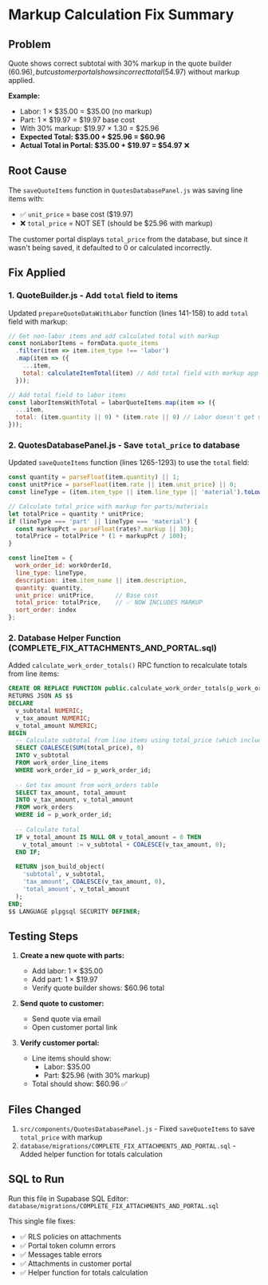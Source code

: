 # Markup Calculation Fix Summary

## Problem
Quote shows correct subtotal with 30% markup in the quote builder ($60.96), but customer portal shows incorrect total ($54.97) without markup applied.

**Example:**
- Labor: 1 × $35.00 = $35.00 (no markup)
- Part: 1 × $19.97 = $19.97 base cost
- With 30% markup: $19.97 × 1.30 = $25.96
- **Expected Total: $35.00 + $25.96 = $60.96**
- **Actual Total in Portal: $35.00 + $19.97 = $54.97** ❌

## Root Cause
The `saveQuoteItems` function in `QuotesDatabasePanel.js` was saving line items with:
- ✅ `unit_price` = base cost ($19.97)
- ❌ `total_price` = NOT SET (should be $25.96 with markup)

The customer portal displays `total_price` from the database, but since it wasn't being saved, it defaulted to 0 or calculated incorrectly.

## Fix Applied

### 1. QuoteBuilder.js - Add `total` field to items
Updated `prepareQuoteDataWithLabor` function (lines 141-158) to add `total` field with markup:

```javascript
// Get non-labor items and add calculated total with markup
const nonLaborItems = formData.quote_items
  .filter(item => item.item_type !== 'labor')
  .map(item => ({
    ...item,
    total: calculateItemTotal(item) // Add total field with markup applied
  }));

// Add total field to labor items
const laborItemsWithTotal = laborQuoteItems.map(item => ({
  ...item,
  total: (item.quantity || 0) * (item.rate || 0) // Labor doesn't get markup
}));
```

### 2. QuotesDatabasePanel.js - Save `total_price` to database
Updated `saveQuoteItems` function (lines 1265-1293) to use the `total` field:

```javascript
const quantity = parseFloat(item.quantity) || 1;
const unitPrice = parseFloat(item.rate || item.unit_price) || 0;
const lineType = (item.item_type || item.line_type || 'material').toLowerCase();

// Calculate total_price with markup for parts/materials
let totalPrice = quantity * unitPrice;
if (lineType === 'part' || lineType === 'material') {
  const markupPct = parseFloat(rates?.markup || 30);
  totalPrice = totalPrice * (1 + markupPct / 100);
}

const lineItem = {
  work_order_id: workOrderId,
  line_type: lineType,
  description: item.item_name || item.description,
  quantity: quantity,
  unit_price: unitPrice,      // Base cost
  total_price: totalPrice,    // ✅ NOW INCLUDES MARKUP
  sort_order: index
};
```

### 2. Database Helper Function (COMPLETE_FIX_ATTACHMENTS_AND_PORTAL.sql)
Added `calculate_work_order_totals()` RPC function to recalculate totals from line items:

```sql
CREATE OR REPLACE FUNCTION public.calculate_work_order_totals(p_work_order_id UUID)
RETURNS JSON AS $$
DECLARE
  v_subtotal NUMERIC;
  v_tax_amount NUMERIC;
  v_total_amount NUMERIC;
BEGIN
  -- Calculate subtotal from line items using total_price (which includes markup)
  SELECT COALESCE(SUM(total_price), 0)
  INTO v_subtotal
  FROM work_order_line_items
  WHERE work_order_id = p_work_order_id;
  
  -- Get tax amount from work_orders table
  SELECT tax_amount, total_amount
  INTO v_tax_amount, v_total_amount
  FROM work_orders
  WHERE id = p_work_order_id;
  
  -- Calculate total
  IF v_total_amount IS NULL OR v_total_amount = 0 THEN
    v_total_amount := v_subtotal + COALESCE(v_tax_amount, 0);
  END IF;
  
  RETURN json_build_object(
    'subtotal', v_subtotal,
    'tax_amount', COALESCE(v_tax_amount, 0),
    'total_amount', v_total_amount
  );
END;
$$ LANGUAGE plpgsql SECURITY DEFINER;
```

## Testing Steps

1. **Create a new quote with parts:**
   - Add labor: 1 × $35.00
   - Add part: 1 × $19.97
   - Verify quote builder shows: $60.96 total

2. **Send quote to customer:**
   - Send quote via email
   - Open customer portal link

3. **Verify customer portal:**
   - Line items should show:
     - Labor: $35.00
     - Part: $25.96 (with 30% markup)
   - Total should show: $60.96 ✅

## Files Changed

1. `src/components/QuotesDatabasePanel.js` - Fixed `saveQuoteItems` to save `total_price` with markup
2. `database/migrations/COMPLETE_FIX_ATTACHMENTS_AND_PORTAL.sql` - Added helper function for totals calculation

## SQL to Run

Run this file in Supabase SQL Editor:
`database/migrations/COMPLETE_FIX_ATTACHMENTS_AND_PORTAL.sql`

This single file fixes:
- ✅ RLS policies on attachments
- ✅ Portal token column errors
- ✅ Messages table errors
- ✅ Attachments in customer portal
- ✅ Helper function for totals calculation

